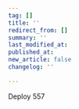 ```yaml
---
tag: []
title: ''
redirect_from: []
summary: ''
last_modified_at: 
published_at: 
new_article: false
changelog: ''

---
```

Deploy 557